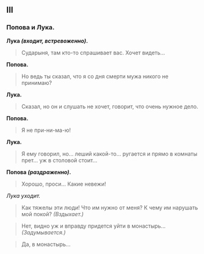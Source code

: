 
## III
### Попова и Лука.

**Лука *(входит, встревоженно)*.**
> Сударыня, там кто-то спрашивает вас. Хочет видеть...

**Попова.**
> Но ведь ты сказал, что я со дня смерти мужа никого не принимаю?

**Лука.**
> Сказал, но он и слушать не хочет, говорит, что очень нужное дело.

**Попова.**
> Я не при-ни-ма-ю!

**Лука.**
> Я ему говорил, но... леший какой-то... ругается и прямо в комнаты прет... уж в столовой стоит...

**Попова *(раздраженно)*.**

> Хорошо, проси... Какие невежи!

*Лука уходит.*

> Как тяжелы эти люди! Что им нужно от меня? К чему им нарушать мой покой?
*(Вздыхает.)*

> Нет, видно уж и вправду придется уйти в монастырь...
*(Задумывается.)*

> Да, в монастырь...
